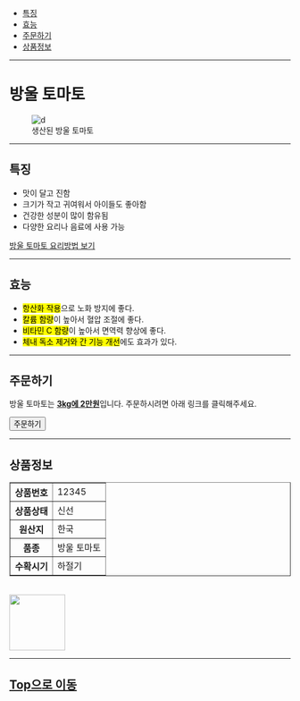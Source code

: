 <!DOCTYPE html>
<html lang="en">

<head>
    <meta charset="UTF-8">
    <meta name="viewport" content="width=device-width, initial-scale=1.0">
    <title>Document</title>
</head>

<body>
    <ul>
        <li><a href="">특징</a></li>
        <li><a href="">효능</a></li>
        <li><a href="">주문하기</a></li>
        <li><a href="">상품정보</a></li>
    </ul>
    <hr>
    <h1>방울 토마토</h1>
    <figure>
        <img src="tomato.jpg" alt="d">
        <figcaption>생산된 방울 토마토</figcaption>
    </figure>
    <hr>
    <h2>특징</h2>
    <ul>
        <li>맛이 달고 진함</li>
        <li>크기가 작고 귀여워서 아이들도 좋아함</li>
        <li>건강한 성분이 많이 함유됨</li>
        <li>다양한 요리나 음료에 사용 가능</li>
    </ul>
    <p><a href="https://www.10000recipe.com/recipe/6840905" target="_blank">방울 토마토 요리방법 보기</a></p>
    <hr>
    <h2>효능</h2>
    <ul>
        <li><mark>항산화 작용</mark>으로 노화 방지에 좋다.</li>
        <li><mark>칼륨 함량</mark>이 높아서 혈압 조절에 좋다.</li>
        <li><mark>비타민 C 함량</mark>이 높아서 면역력 향상에 좋다.</li>
        <li><mark>체내 독소 제거와 간 기능 개선</mark>에도 효과가 있다.</li>
    </ul>
    <hr>
    <h2>주문하기</h2>
    <p>방울 토마토는 <b><u>3kg에 2만원</u></b>입니다. 주문하시려면 아래 링크를 클릭해주세요.</p>
    <p><button><a href="https://umi1n.github.io/public/" target="_blank"></a>주문하기</button></p>
    <hr>
    <h2>상품정보</h2>
    <table border="1">
        <tr>
            <th>상품번호</th>
            <td>12345</td>
        </tr>
        <tr>
            <th>상품상태</th>
            <td>신선</td>
        </tr>
        <tr>
            <th>원산지</th>
            <td>한국</td>
        </tr>
        <tr>
            <th>품종</th>
            <td>방울 토마토</td>
        </tr>
        <tr>
            <th>수확시기</th>
            <td>하절기</td>
        </tr>
    </table>
    <br>
    <img src="tomato_1.png" height="100" width="100" alt="">
    <hr>
    <h2><a href="">Top으로 이동</a></h2>
</body>

</html>

